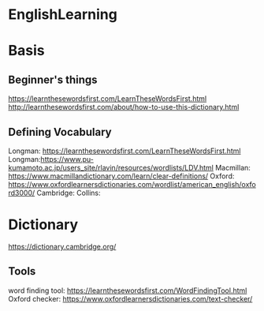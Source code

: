 # EnglishLearning

# Basis

## Beginner's things

https://learnthesewordsfirst.com/LearnTheseWordsFirst.html
http://learnthesewordsfirst.com/about/how-to-use-this-dictionary.html

## Defining Vocabulary

Longman: https://learnthesewordsfirst.com/LearnTheseWordsFirst.html
Longman:https://www.pu-kumamoto.ac.jp/users_site/rlavin/resources/wordlists/LDV.html
Macmillan: https://www.macmillandictionary.com/learn/clear-definitions/
Oxford: https://www.oxfordlearnersdictionaries.com/wordlist/american_english/oxford3000/
Cambridge:
Collins:

# Dictionary

https://dictionary.cambridge.org/


## Tools

word finding tool: https://learnthesewordsfirst.com/WordFindingTool.html
Oxford checker: https://www.oxfordlearnersdictionaries.com/text-checker/

